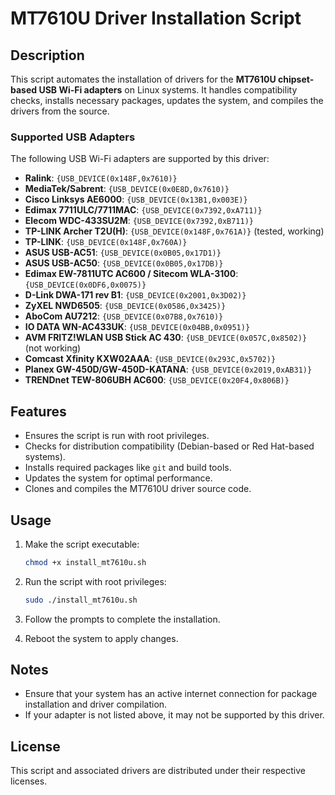 
# MT7610U Driver Installation Script

## Description

This script automates the installation of drivers for the **MT7610U chipset-based USB Wi-Fi adapters** on Linux systems. It handles compatibility checks, installs necessary packages, updates the system, and compiles the drivers from the source.

### Supported USB Adapters
The following USB Wi-Fi adapters are supported by this driver:

- **Ralink**: `{USB_DEVICE(0x148F,0x7610)}`
- **MediaTek/Sabrent**: `{USB_DEVICE(0x0E8D,0x7610)}`
- **Cisco Linksys AE6000**: `{USB_DEVICE(0x13B1,0x003E)}`
- **Edimax 7711ULC/7711MAC**: `{USB_DEVICE(0x7392,0xA711)}`
- **Elecom WDC-433SU2M**: `{USB_DEVICE(0x7392,0xB711)}`
- **TP-LINK Archer T2U(H)**: `{USB_DEVICE(0x148F,0x761A)}` (tested, working)
- **TP-LINK**: `{USB_DEVICE(0x148F,0x760A)}`
- **ASUS USB-AC51**: `{USB_DEVICE(0x0B05,0x17D1)}`
- **ASUS USB-AC50**: `{USB_DEVICE(0x0B05,0x17DB)}`
- **Edimax EW-7811UTC AC600 / Sitecom WLA-3100**: `{USB_DEVICE(0x0DF6,0x0075)}`
- **D-Link DWA-171 rev B1**: `{USB_DEVICE(0x2001,0x3D02)}`
- **ZyXEL NWD6505**: `{USB_DEVICE(0x0586,0x3425)}`
- **AboCom AU7212**: `{USB_DEVICE(0x07B8,0x7610)}`
- **IO DATA WN-AC433UK**: `{USB_DEVICE(0x04BB,0x0951)}`
- **AVM FRITZ!WLAN USB Stick AC 430**: `{USB_DEVICE(0x057C,0x8502)}` (not working)
- **Comcast Xfinity KXW02AAA**: `{USB_DEVICE(0x293C,0x5702)}`
- **Planex GW-450D/GW-450D-KATANA**: `{USB_DEVICE(0x2019,0xAB31)}`
- **TRENDnet TEW-806UBH AC600**: `{USB_DEVICE(0x20F4,0x806B)}`

## Features

- Ensures the script is run with root privileges.
- Checks for distribution compatibility (Debian-based or Red Hat-based systems).
- Installs required packages like `git` and build tools.
- Updates the system for optimal performance.
- Clones and compiles the MT7610U driver source code.

## Usage

1. Make the script executable:

   ```bash
   chmod +x install_mt7610u.sh
   ```

2. Run the script with root privileges:

   ```bash
   sudo ./install_mt7610u.sh
   ```

3. Follow the prompts to complete the installation.

4. Reboot the system to apply changes.

## Notes

- Ensure that your system has an active internet connection for package installation and driver compilation.
- If your adapter is not listed above, it may not be supported by this driver.

## License

This script and associated drivers are distributed under their respective licenses.
